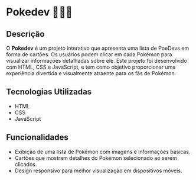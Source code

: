 # Pokedev 👩🏾‍💻

## Descrição 

O **Pokedev** é um projeto interativo que apresenta uma lista de PoeDevs em forma de cartões. Os usuários podem clicar em cada Pokémon para visualizar informações detalhadas sobre ele. Este projeto foi desenvolvido com HTML, CSS e JavaScript, e tem como objetivo proporcionar uma experiência divertida e visualmente atraente para os fãs de Pokémon.

## Tecnologias Utilizadas 

- HTML
- CSS
- JavaScript

## Funcionalidades 

- Exibição de uma lista de Pokémon com imagens e informações básicas.
- Cartões que mostram detalhes do Pokémon selecionado ao serem clicados.
- Design responsivo para melhor visualização em dispositivos móveis.
